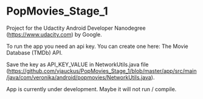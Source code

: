 # PopMovies_Stage_1

Project for the Udactity Android Developer Nanodegree (https://www.udacity.com) by Google.

To run the app you need an api key. You can create one here: The Movie Database (TMDb) API.

Save the key as API_KEY_VALUE in NetworkUtils.java file (https://github.com/vjauckus/PopMovies_Stage_1/blob/master/app/src/main/java/com/veronika/android/popmovies/NetworkUtils.java).

App is currently under development. Maybe it will not run / compile.
